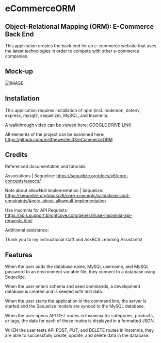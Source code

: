 # eCommerceORM

## Object-Relational Mapping (ORM): E-Commerce Back End

This application creates the back end for an e-commerce website that uses the latest technologies in order to compete with other e-commerce companies.

## Mock-up

![IMAGE.](./images/IMAGE.jpg)

## Installation

This application requires installation of npm (incl. nodemon, dotenv, express, mysql2, sequelize), MySQL, and Insomnia. 

A walkthrough video can be viewed here: GOOGLE DRIVE LINK

All elements of the project can be examined here: https://github.com/matthewestes33/eCommerceORM 

## Credits

Referenced documentation and tutorials:

Associations | Sequelize: https://sequelize.org/docs/v6/core-concepts/assocs/

Note about allowNull implementation | Sequelize: https://sequelize.org/docs/v6/core-concepts/validations-and-constraints/#note-about-allownull-implementation 

Use Insomnia for API Requests: https://apis.support.brightcove.com/general/use-insomnia-api-requests.html

Additional assistance:

Thank you to my instructional staff and AskBCS Learning Assistants!

## Features

When the user adds the database name, MySQL username, and MySQL password to an environment variable file, they connect to a database using Sequelize.

When the user enters schema and seed commands, a development database is created and is seeded with test data.

When the user starts the application in the command line, the server is started and the Sequelize models are synced to the MySQL database.

When the user opens API GET routes in Insomnia for categories, products, or tags, the data for each of these routes is displayed in a formatted JSON.

WHEN the user tests API POST, PUT, and DELETE routes in Insomnia, they are able to successfully create, update, and delete data in the database.
